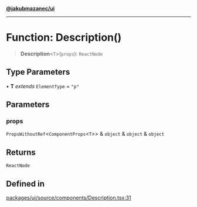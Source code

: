 [**@jakubmazanec/ui**](../README.md)

---

# Function: Description()

> **Description**\<`T`\>(`props`): `ReactNode`

## Type Parameters

• **T** _extends_ `ElementType` = `"p"`

## Parameters

### props

`PropsWithoutRef`\<`ComponentProps`\<`T`\>\> & `object` & `object` & `object`

## Returns

`ReactNode`

## Defined in

[packages/ui/source/components/Description.tsx:31](https://github.com/jakubmazanec/tools/blob/4bb343d3736e4f9f11a014de3241c6054262151e/packages/ui/source/components/Description.tsx#L31)
